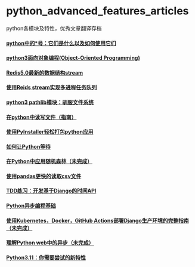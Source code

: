 # python_advanced_features_articles
python各模块及特性，优秀文章翻译存档
#### [python中的*号：它们是什么以及如何使用它们](https://github.com/Boreas514/python_advanced_features_articles/blob/master/Asterisks%20in%20Python.md)

#### [python3面向对象编程(Object-Oriented Programming)](https://github.com/Boreas514/python_advanced_features_articles/blob/master/Object-Oriented%20Programming(OOP)%20in%20Python3.md)

#### [Redis5.0最新的数据结构stream](https://github.com/Boreas514/python_advanced_features_articles/blob/master/Introduction%20to%20Redis%20Streams.md)

#### [使用Reids stream实现多进程任务队列](https://github.com/Boreas514/python_advanced_features_articles/blob/master/Multi-process%20task%20queue%20using%20Redis%20Streams.md)

#### [python3 pathlib模块：驯服文件系统](https://github.com/Boreas514/python_advanced_features_articles/blob/master/Python3%20pathlib%20Module.md)

#### [在python中读写文件（指南）](https://github.com/Boreas514/python_advanced_features_articles/blob/master/Reading%20and%20Writing%20Files%20in%20Python%20(Guide).md)

#### [使用PyInstaller轻松打包python应用](https://github.com/Boreas514/python_advanced_features_articles/blob/master/Using%20PyInstaller%20to%20Easily%20Distribute%20Python%20Applications.md)

#### [如何让Python等待](https://github.com/Boreas514/python_advanced_features_articles/blob/master/How%20to%20Make%20Python%20Wait.md)

#### [在Python中应用随机森林（未完成）](https://github.com/Boreas514/python_advanced_features_articles/blob/master/An%20Implementation%20and%20Explanation%20of%20the%20Random%20Forest%20in%20Python.md)

#### [使用pandas更快的读取csv文件](https://github.com/Boreas514/python_advanced_features_articles/blob/master/The%20fastest%20way%20to%20read%20a%20CSV%20in%20Pandas.md)

#### [TDD练习：开发基于Django的时间API](https://github.com/Boreas514/python_advanced_features_articles/blob/master/TDD%20Practice%20Time%20API%20with%20Django.md)

#### [Python异步编程基础](https://github.com/Boreas514/python_advanced_features_articles/blob/master/Python%20Asynchronous%20Programming%20Fundamentals.md#%E5%8E%86%E5%8F%B2%E6%B3%A8%E9%87%8A%EF%BC%9A%E5%9F%BA%E4%BA%8E%E7%94%9F%E6%88%90%E5%99%A8%E7%9A%84%E5%8D%8F%E7%A8%8B)

 #### [使用Kubernetes，Docker，GitHub Actions部署Django生产环境的完整指南（未完成）](https://github.com/Boreas514/python_advanced_features_articles/blob/master/Deploy%20Django%20into%20Production%20with%20Kubernetes%2C%20Docker%2C%20%26%20Github%20Actions.%20Complete%20Tutorial%20Series.md)

 #### [理解Python web中的异步（未完成）](https://github.com/Boreas813/python_advanced_features_articles/blob/master/Understanding%20async%20Python%20for%20the%20web.md)

 #### [Python3.11：你需要尝试的新特性](https://github.com/Boreas813/python_advanced_features_articles/blob/master/Python3.11%20Cool%20New%20Features%20for%20You%20to%20try.md)